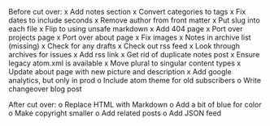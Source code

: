 Before cut over:
x Add notes section
x Convert categories to tags
x Fix dates to include seconds
x Remove author from front matter
x Put slug into each file
x Flip to using unsafe markdown
x Add 404 page
x Port over projects page
x Port over about page
x Fix images
x Notes in archive list (missing)
x Check for any drafts
x Check out rss feed
x Look through archives for issues
x Add rss link
x Get rid of duplicate notes post
x Ensure legacy atom.xml is available
x Move plural to singular content types
x Update about page with new picture and description
x Add google analytics, but only in prod
o Include atom theme for old subscribers
o Write changeover blog post

After cut over:
o Replace HTML with Markdown
o Add a bit of blue for color
o Make copyright smaller
o Add related posts
o Add JSON feed
